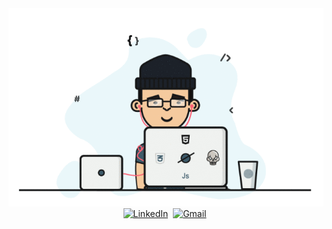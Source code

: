 <div align="center">
   <img src="https://github.com/Git-Sarang/Git-Sarang/blob/main/Templates/Developer.gif" />
   
</div>
   
<div id="tags" align="center">
<a href="https://www.linkedin.com/in/sarang-rawat-a4aa30231"><img src="https://img.shields.io/badge/linkedin-%230077B5.svg?&style=for-the-badge&logo=linkedin&logoColor=white" alt="LinkedIn" /></a>&nbsp;
<a href="mailto:sarangrawat05@gmail.com?subject=Hi%20Sarang"><img src="https://img.shields.io/badge/gmail-%23D14836.svg?&style=for-the-badge&logo=gmail&logoColor=white" alt="Gmail"/></a>&nbsp;
</div>
<!--
**Git-Sarang/Git-Sarang** is a ✨ _special_ ✨ repository because its `README.md` (this file) appears on your GitHub profile.

Here are some ideas to get you started:

- 🔭 I’m currently working on ...
- 🌱 I’m currently learning ...
- 👯 I’m looking to collaborate on ...
- 🤔 I’m looking for help with ...
- 💬 Ask me about ...
- 📫 How to reach me: ...
- 😄 Pronouns: ...
- ⚡ Fun fact: ...
-->
